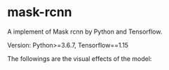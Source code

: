 # mask-rcnn
A implement of Mask rcnn by Python and Tensorflow.

Version: Python>=3.6.7, Tensorflow==1.15

The followings are the visual effects of the model:
